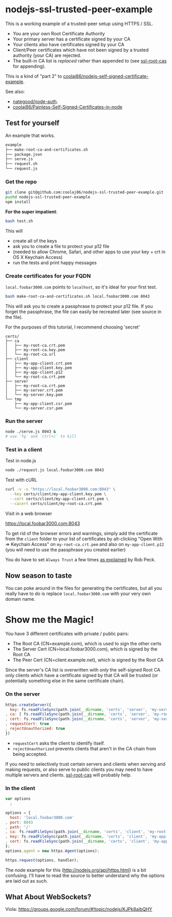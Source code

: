 nodejs-ssl-trusted-peer-example
===============================

This is a working example of a trusted-peer setup using HTTPS / SSL.

* You are your own Root Certificate Authority
* Your primary server has a certificate signed by your CA
* Your clients also have certificates signed by your CA
* Client/Peer certificates which have not been signed by a trusted authority (your CA) are rejected.
* The built-in CA list is *replaced* rather than appended to (see [ssl-root-cas](https://github.com/coolaj86/node-ssl-root-cas) for appending).

This is a kind of "part 2" to
[coolaj86/nodejs-self-signed-certificate-example](https://github.com/coolaj86/nodejs-self-signed-certificate-example).

See also:
* [nategood/node-auth](https://github.com/nategood/node-auth).
* [coolaj86/Painless-Self-Signed-Certificates-in-node](https://github.com/coolaj86/node-ssl-root-cas/wiki/Painless-Self-Signed-Certificates-in-node.js)

Test for yourself
---

An example that works.

```bash
example
├── make-root-ca-and-certificates.sh
├── package.json
├── serve.js
├── request.sh
└── request.js
```

### Get the repo

```bash
git clone git@github.com:coolaj86/nodejs-ssl-trusted-peer-example.git
pushd nodejs-ssl-trusted-peer-example
npm install
```

**For the super impatient**:

```bash
bash test.sh
```

This will

* create all of the keys
* ask you to create a file to protect your p12 file
* (needed to allow Chrome, Safari, and other apps to use your key + crt in OS X Keychain Access)
* run the tests and print happy messages

### Create certificates for your FQDN

`local.foobar3000.com` points to `localhost`, so it's ideal for your first test.

```bash
bash make-root-ca-and-certificates.sh local.foobar3000.com 8043
```

This will ask you to create a passphrase to protect your p12 file.
If you forget the passphrase, the file can easily be recreated later (see source in the file).

For the purposes of this tutorial, I recommend choosing 'secret'

```
certs/
├── ca
│   ├── my-root-ca.crt.pem
│   ├── my-root-ca.key.pem
│   └── my-root-ca.srl
├── client
│   ├── my-app-client.crt.pem
│   ├── my-app-client.key.pem
│   ├── my-app-client.p12
│   └── my-root-ca.crt.pem
├── server
│   ├── my-root-ca.crt.pem
│   ├── my-server.crt.pem
│   └── my-server.key.pem
└── tmp
    ├── my-app-client.csr.pem
    └── my-server.csr.pem
```

### Run the server

```bash
node ./serve.js 8043 &
# use `fg` and `ctrl+c` to kill
```


### Test in a client

Test in node.js

```bash
node ./request.js local.foobar3000.com 8043
```

Test with cURL

```bash
curl -v -s "https://local.foobar3000.com:8043" \
  --key certs/client/my-app-client.key.pem \
  --cert certs/client/my-app-client.crt.pem \
  --cacert certs/client/my-root-ca.crt.pem
```

Visit in a web browser

<https://local.foobar3000.com:8043>

To get rid of the browser errors and warnings, simply add the certificate from the `client` folder
to your list of certificates by alt-clicking "Open With => Keychain Access"
on `my-root-ca.crt.pem` and also on `my-app-client.p12`
(you will need to use the passphrase you created earlier)

You do have to set `Always Trust` a few times
[as explained](http://www.robpeck.com/2010/10/google-chrome-mac-os-x-and-self-signed-ssl-certificates/#.U8RqrI1dVd8) by Rob Peck.

Now season to taste
---

You can poke around in the files for generating the certificates, 
but all you really have to do is replace `local.foobar3000.com`
with your very own domain name.

Show me the Magic!
====

You have 3 different certificates with private / public pairs:

* The Root CA (CN=example.com), which is used to sign the other certs
* The Server Cert (CN=local.foobar3000.com), which is signed by the Root CA
* The Peer Cert (CN=client.example.net), which is signed by the Root CA

Since the server's CA list is overwritten with *only* the self-signed Root CA
only clients which have a certificate signed by that CA
will be trusted
(or potentially something else in the same certificate chain).

### On the server

```javascript
https.createServer({
  key: fs.readFileSync(path.join(__dirname, 'certs', 'server', 'my-server.key.pem'))
, ca: [ fs.readFileSync(path.join(__dirname, 'certs', 'server', 'my-root-ca.crt.pem'))]
, cert: fs.readFileSync(path.join(__dirname, 'certs', 'server', 'my-server.crt.pem'))
, requestCert: true
, rejectUnauthorized: true
})
```

* `requestCert` asks the client to identify itself.
* `rejectUnauthorized` prevents clients that aren't in the CA chain from being accepted.

If you need to selectively trust certain servers and clients when serving and making requests,
or also serve to public clients you may need to have multiple servers and clients.
[ssl-root-cas](https://github.com/coolaj86/node-ssl-root-cas) will probably help.

### In the client

```javascript
var options
  ;

options = {
  host: 'local.foobar3000.com'
, port: 8043
, path: '/'
, ca: fs.readFileSync(path.join(__dirname, 'certs', 'client', 'my-root-ca.crt.pem'))
, key: fs.readFileSync(path.join(__dirname, 'certs', 'client', 'my-app-client.key.pem'))
, cert: fs.readFileSync(path.join(__dirname, 'certs', 'client', 'my-app-client.crt.pem'))
};
options.agent = new https.Agent(options);

https.request(options, handler);
```

The node example for this (<http://nodejs.org/api/https.html>) is a bit confusing.
I'll have to read the source to better understand why the options are laid out as such.

What About WebSockets?
---

Viola: https://groups.google.com/forum/#!topic/nodejs/KJPk8aibQHY
